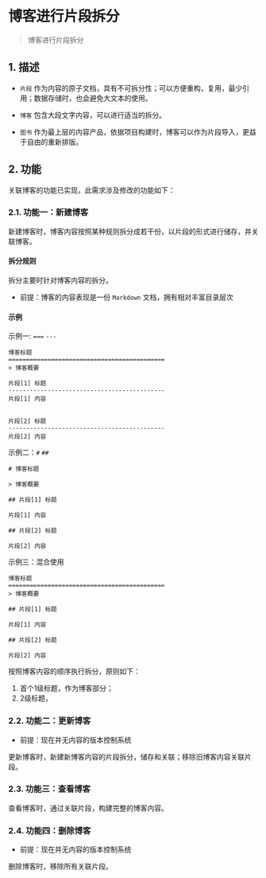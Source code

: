 博客进行片段拆分
======================================================================
> 博客进行片段拆分

## 1. 描述

- `片段` 作为内容的原子文档，具有不可拆分性；可以方便重构，复用，最少引用；数据存储时，也会避免大文本的使用。

- `博客` 包含大段文字内容，可以进行适当的拆分。

- `图书` 作为最上层的内容产品，依据项目构建时，博客可以作为片段导入，更益于自由的重新排版。

## 2. 功能

关联博客的功能已实现，此需求涉及修改的功能如下：

### 2.1. 功能一：新建博客

新建博客时，博客内容按照某种规则拆分成若干份，以片段的形式进行储存，并关联博客。

#### 拆分规则

拆分主要时针对博客内容的拆分。

- 前提：博客的内容表现是一份 `Markdown` 文档，拥有相对丰富目录层次

#### 示例

示例一: `===` `---`

```
博客标题
============================================
> 博客概要

片段[1] 标题
--------------------------------------------
片段[1] 内容


片段[2] 标题
--------------------------------------------
片段[2] 内容
```

示例二：`#` `##`

```
# 博客标题

> 博客概要

## 片段[1] 标题

片段[1] 内容

## 片段[2] 标题

片段[2] 内容

```

示例三：混合使用

```
博客标题
============================================
> 博客概要

## 片段[1] 标题

片段[1] 内容

## 片段[2] 标题

片段[2] 内容

```


按照博客内容的顺序执行拆分，原则如下：

1. 首个1级标题，作为博客部分；
2. 2级标题，


### 2.2. 功能二：更新博客

- 前提：现在并无内容的版本控制系统

更新博客时，新建新博客内容的片段拆分，储存和关联；移除旧博客内容关联片段。

### 2.3. 功能三：查看博客

查看博客时，通过关联片段，构建完整的博客内容。

### 2.4. 功能四：删除博客

- 前提：现在并无内容的版本控制系统

删除博客时，移除所有关联片段。

